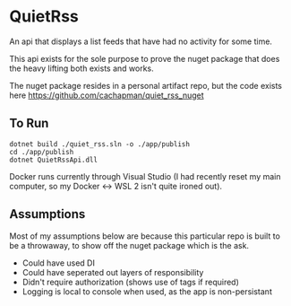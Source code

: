 # QuietRss
An api that displays a list feeds that have had no activity for some time.

This api exists for the sole purpose to prove the nuget package that does the heavy lifting both exists and works. 

The nuget package resides in a personal artifact repo, but the code exists here https://github.com/cachapman/quiet_rss_nuget

## To Run

```
dotnet build ./quiet_rss.sln -o ./app/publish
cd ./app/publish
dotnet QuietRssApi.dll
```
Docker runs currently through Visual Studio (I had recently reset my main computer, so my Docker <-> WSL 2 isn't quite ironed out).
## Assumptions
Most of my assumptions below are because this particular repo is built to be a throwaway, to show off the nuget package which is the ask. 

 - Could have used DI
 - Could have seperated out layers of responsibility
 - Didn't require authorization (shows use of tags if required)
 - Logging is local to console when used, as the app is non-persistant 